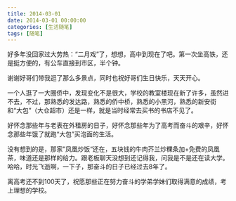 ```yaml
---
title: 2014-03-01
date: 2014-03-01 00:00:00
categories: [生活随笔]
tags: [随笔]
---
```


好多年没回家过大劳热：“二月戏”了，想想，高中到现在了吧。第一次坐高铁，还是挺方便的，有公车直接到市区，半个钟。

谢谢好哥们带我逛了那么多景点，同时也祝好哥们生日快乐，天天开心。

一个人逛了一大圈侨中，发现变化不是很大，学校的教室楼现在新了许多，虽然进不去，不过，那熟悉的发达路，熟悉的侨中桥，熟悉的小黑河，熟悉的新安街和“大包”（大仓超市）还是一样，就是当时经常去买书的书店不见了。

好怀念那些年与老表在外租房的日子，好怀念那些年为了高考而奋斗的艰辛，好怀念那些年饿了就跑“大包”买泡面的生活。

没有想到的是，那家”凤凰炒饭“还在，五块钱的牛肉芥兰炒粿条加+免费的凤凰茶，味道还是那样的给力。跟老板聊天没想到还记得我，问我是不是还在读大学。哈哈，时光飞逝啊，一下子，那奋斗的日子已经过去8年了。

离高考还不到100天了，祝愿那些正在努力奋斗的学弟学妹们取得满意的成绩，考上理想的学校。